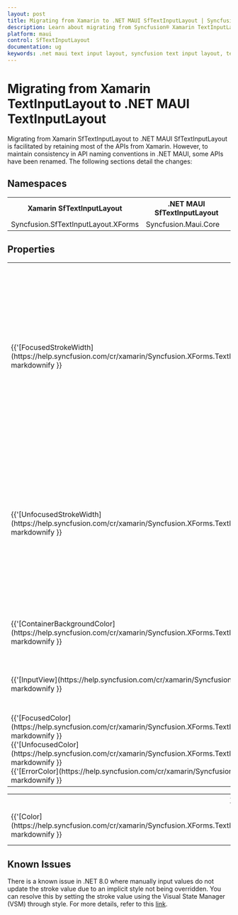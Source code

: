 ```yaml
---
layout: post
title: Migrating from Xamarin to .NET MAUI SfTextInputLayout | Syncfusion® 
description: Learn about migrating from Syncfusion® Xamarin TextInputLayout to Syncfusion® .NET MAUI TextInputLayout control and more.
platform: maui
control: SfTextInputLayout
documentation: ug
keywords: .net maui text input layout, syncfusion text input layout, text input layout maui
---  
```


# Migrating from Xamarin TextInputLayout to .NET MAUI TextInputLayout

Migrating from Xamarin SfTextInputLayout to .NET MAUI SfTextInputLayout is facilitated by retaining most of the APIs from Xamarin. However, to maintain consistency in API naming conventions in .NET MAUI, some APIs have been renamed. The following sections detail the changes:
## Namespaces 

<table>
<tr>
<th>Xamarin SfTextInputLayout</th>
<th>.NET MAUI SfTextInputLayout</th></tr>
<tr>
<td>Syncfusion.SfTextInputLayout.XForms</td>
<td>Syncfusion.Maui.Core</td></tr>
</table>

## Properties

<table> 
<tr>
<th>Xamarin SfTextInputLayout</th>
<th>.NET MAUI SfTextInputLayout</th>
<th>Description</th></tr>
<tr>
<td>{{'[FocusedStrokeWidth](https://help.syncfusion.com/cr/xamarin/Syncfusion.XForms.TextInputLayout.SfTextInputLayout.html#Syncfusion_XForms_TextInputLayout_SfTextInputLayout_FocusedStrokeWidth)'| markdownify }}</td>
<td>{{'[FocusedStrokeThickness](https://help.syncfusion.com/cr/maui/Syncfusion.Maui.Core.SfTextInputLayout.html#Syncfusion_Maui_Core_SfTextInputLayout_FocusedStrokeThickness)'| markdownify }}</td>
<td>Gets or sets a value to customize the stroke thickness in a focused state. It is applicable for the bottom line and outline border when setting the container type as filled and outlined, respectively.</td></tr>
<tr>
<td>{{'[UnfocusedStrokeWidth](https://help.syncfusion.com/cr/xamarin/Syncfusion.XForms.TextInputLayout.SfTextInputLayout.html#Syncfusion_XForms_TextInputLayout_SfTextInputLayout_UnfocusedStrokeWidth)'| markdownify }}</td>
<td>{{'[UnfocusedStrokeThickness](https://help.syncfusion.com/cr/maui/Syncfusion.Maui.Core.SfTextInputLayout.html#Syncfusion_Maui_Core_SfTextInputLayout_UnfocusedStrokeThickness)'| markdownify }}</td>
<td>Gets or sets a value to customize the stroke thickness in an unfocused state. It is applicable for the bottom line and outline border when setting the container type as filled and outlined, respectively.</td></tr>
<tr>
<td>{{'[ContainerBackgroundColor](https://help.syncfusion.com/cr/xamarin/Syncfusion.XForms.TextInputLayout.SfTextInputLayout.html#Syncfusion_XForms_TextInputLayout_SfTextInputLayout_ContainerBackgroundColor)'| markdownify }}</td>
<td>{{'[ContainerBackground](https://help.syncfusion.com/cr/maui/Syncfusion.Maui.Core.SfTextInputLayout.html#Syncfusion_Maui_Core_SfTextInputLayout_ContainerBackground)'| markdownify }}</td>
<td>Gets or sets the background of the container.</td></tr>
<tr>
<td>{{'[InputView](https://help.syncfusion.com/cr/xamarin/Syncfusion.XForms.TextInputLayout.SfTextInputLayout.html#Syncfusion_XForms_TextInputLayout_SfTextInputLayout_InputView)'| markdownify }}</td>
<td>{{'[Content](https://help.syncfusion.com/cr/maui/Syncfusion.Maui.Core.SfContentView.html#Syncfusion_Maui_Core_SfContentView_Content)'| markdownify }}</td>
<td>Gets or sets the value for input view to place behind the hint label.</td></tr>
<tr>
<td>{{'[FocusedColor](https://help.syncfusion.com/cr/xamarin/Syncfusion.XForms.TextInputLayout.SfTextInputLayout.html#Syncfusion_XForms_TextInputLayout_SfTextInputLayout_FocusedColor)'| markdownify }}<br/>{{'[UnfocusedColor](https://help.syncfusion.com/cr/xamarin/Syncfusion.XForms.TextInputLayout.SfTextInputLayout.html#Syncfusion_XForms_TextInputLayout_SfTextInputLayout_UnfocusedColor)'| markdownify }}<br/>{{'[ErrorColor](https://help.syncfusion.com/cr/xamarin/Syncfusion.XForms.TextInputLayout.SfTextInputLayout.html#Syncfusion_XForms_TextInputLayout_SfTextInputLayout_ErrorColor)'| markdownify }}</td>
<td>{{'[Stroke](https://help.syncfusion.com/cr/maui/Syncfusion.Maui.Core.SfTextInputLayout.html#Syncfusion_Maui_Core_SfTextInputLayout_Stroke)'| markdownify }}</td>
<td>Gets or sets the border color or base line color based on container and its states.</td></tr>
</table> 

<table>
<tr>
<th>Xamarin LabelStyle</th>
<th>.NET MAUI LabelStyle</th>
<th>Description</th></tr>
<tr>
<td>{{'[Color](https://help.syncfusion.com/cr/xamarin/Syncfusion.XForms.TextInputLayout.LabelStyle.html#Syncfusion_XForms_TextInputLayout_LabelStyle_Color)'| markdownify }}</td>
<td>{{'[TextColor](https://help.syncfusion.com/cr/maui/Syncfusion.Maui.Core.LabelStyle.html#Syncfusion_Maui_Core_LabelStyle_TextColor)'| markdownify }}</td>
<td>Gets or sets the text color of the SfTextInputLayout controls label.</td></tr>
</table>


## Known Issues

There is a known issue in .NET 8.0 where manually input values do not update the stroke value due to an implicit style not being overridden. You can resolve this by setting the stroke value using the Visual State Manager (VSM) through style. For more details, refer to this [link](https://github.com/dotnet/maui/issues/18103).
